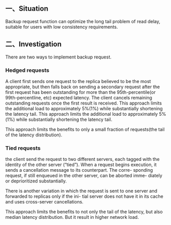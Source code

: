 ## 一、Situation
Backup request function can optimize the long tail problem of read delay, suitable for users with low consistency requirements.

## 二、Investigation
There are two ways to implement backup request.

### Hedged requests
A client first sends one request to the replica believed to be the most appropriate, but then falls back on sending a secondary request after the first request has been outstanding for more than the 95th-percentile(or 99th-percentline, etc) expected latency. The client cancels remaining outstanding requests once the first result is received. This approach limits the additional load to approximately 5%(1%) while substantially shortening the latency tail. This approach limits the additional load to approximately 5%(1%) while substantially shortening the latency tail.

This approach limits the benefits to only a small fraction of requests(the tail of the latency distribution).

### Tied requests
the client send the request to two different servers, each tagged with the identity of the other server (“tied”). When a request begins execution, it sends a cancellation message to its counterpart. The corre- sponding request, if still enqueued in the other server, can be aborted imme- diately or deprioritized substantially.

There is another variation in which the request is sent to one server and forwarded to replicas only if the ini- tial server does not have it in its cache and uses cross-server cancellations.

This approach limits the benefits to not only the tail of the latency, but also median latency distribution. But it result in higher network load.
